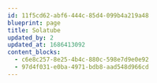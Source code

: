 ```yaml
---
id: 11f5cd62-abf6-444c-85d4-099b4a219a48
blueprint: page
title: Solatube
updated_by: 2
updated_at: 1686413092
content_blocks:
  - c6e8c257-8e25-4b4c-880c-598e7d9e0e92
  - 97d4f031-e0ba-4971-bdb8-aad548d966cd
---
```

